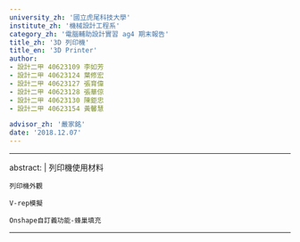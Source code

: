 ```yaml
---
university_zh: '國立虎尾科技大學'
institute_zh: '機械設計工程系'
category_zh: '電腦輔助設計實習 ag4 期末報告'
title_zh: '3D 列印機'
title_en: '3D Printer'
author:
- 設計二甲 40623109 李如芳
- 設計二甲 40623124 葉修宏
- 設計二甲 40623127 張育偉 
- 設計二甲 40623128 張華倞
- 設計二甲 40623130 陳鉅忠 
- 設計二甲 40623154 黃馨慧 

advisor_zh: '嚴家銘'
date: '2018.12.07'
---
```


---
abstract: |
    列印機使用材料
    
    列印機外觀
    
    V-rep模擬
    
    Onshape自訂義功能-蜂巢填充
    
---



